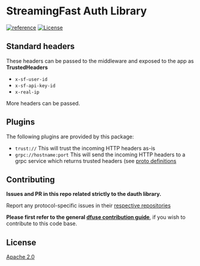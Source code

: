 # StreamingFast Auth Library

[![reference](https://img.shields.io/badge/godoc-reference-5272B4.svg?style=flat-square)](https://pkg.go.dev/github.com/streamingfast/dauth)
[![License](https://img.shields.io/badge/License-Apache%202.0-blue.svg)](https://opensource.org/licenses/Apache-2.0)

## Standard headers

These headers can be passed to the middleware and exposed to the app as **TrustedHeaders**

* `x-sf-user-id`
* `x-sf-api-key-id`
* `x-real-ip`

More headers can be passed.

## Plugins

The following plugins are provided by this package:

* `trust://` This will trust the incoming HTTP headers as-is
* `grpc://hostname:port` This will send the incoming HTTP headers to a grpc service which returns trusted headers (see [proto definitions](/proto/sf/authentication/v1/authentication.proto)

## Contributing

**Issues and PR in this repo related strictly to the dauth library.**

Report any protocol-specific issues in their
[respective repositories](https://github.com/streamingfast/streamingfast#protocols)

**Please first refer to the general
[dfuse contribution guide](https://github.com/streamingfast/streamingfast/blob/master/CONTRIBUTING.md)**,
if you wish to contribute to this code base.

## License

[Apache 2.0](LICENSE)
